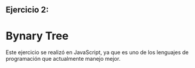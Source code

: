 ## Ejercicio 2:
# Bynary Tree

Este ejercicio se realizó en JavaScript, ya que es uno de los lenguajes de programación que actualmente manejo mejor.
